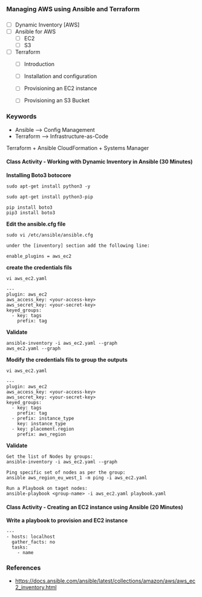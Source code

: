 ### ###############################
### Managing AWS using Ansible and Terraform
### ###############################


- [ ] Dynamic Inventory [AWS]
- [ ] Ansible for AWS
    - [ ] EC2
    - [ ] S3
- [ ] Terraform
    - [ ] Introduction
    - [ ] Installation and configuration
    - [ ] Provisioning an EC2 instance
    - [ ] Provisioning an S3 Bucket


### Keywords

- Ansible --> Config Management
- Terraform --> Infrastructure-as-Code

Terraform + Ansible
CloudFormation + Systems Manager
#### Class Activity - Working with Dynamic Inventory in Ansible (30 Minutes)

**Installing Boto3 botocore**
```
sudo apt-get install python3 -y

sudo apt-get install python3-pip

pip install boto3
pip3 install boto3
```

**Edit the ansible.cfg file**
```
sudo vi /etc/ansible/ansible.cfg

under the [inventory] section add the following line:

enable_plugins = aws_ec2
```

**create the credentials fils**
```
vi aws_ec2.yaml

---
plugin: aws_ec2
aws_access_key: <your-access-key>
aws_secret_key: <your-secret-key>
keyed_groups:
  - key: tags
    prefix: tag
```
**Validate**
```
ansible-inventory -i aws_ec2.yaml --graph
aws_ec2.yaml --graph
```

**Modify the credentials fils to group the outputs**
```
vi aws_ec2.yaml

---
plugin: aws_ec2
aws_access_key: <your-access-key>
aws_secret_key: <your-secret-key>
keyed_groups:
  - key: tags
    prefix: tag
  - prefix: instance_type
    key: instance_type
  - key: placement.region
    prefix: aws_region
```

**Validate**
```
Get the list of Nodes by groups:
ansible-inventory -i aws_ec2.yaml --graph

Ping specific set of nodes as per the group:
ansible aws_region_eu_west_1 -m ping -i aws_ec2.yaml

Run a Playbook on taget nodes:
ansible-playbook <group-name> -i aws_ec2.yaml playbook.yaml
```

#### Class Activity - Creating an EC2 instance using Ansible (20 Minutes)



**Write a playbook to provision and EC2 instance**
```
---
- hosts: localhost
  gather_facts: no
  tasks:
    - name 

```


### References

- https://docs.ansible.com/ansible/latest/collections/amazon/aws/aws_ec2_inventory.html
